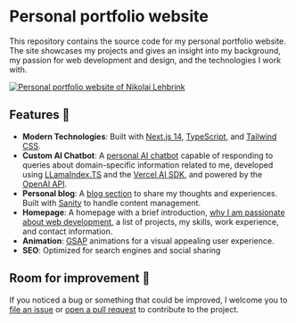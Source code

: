 # Personal portfolio website

This repository contains the source code for my personal portfolio website. The site showcases my projects and gives an insight into my background, my passion for web development and design, and the technologies I work with.

<a href="https://nikolailehbr.ink">
  <img alt="Personal portfolio website of Nikolai Lehbrink" src="https://github.com/nikolailehbrink/portfolio/assets/38915700/c7dd07d8-ca7d-4a19-8af3-f684e483bb60">
</a>

## Features 🚀

- **Modern Technologies**: Built with [Next.js 14](https://nextjs.org/), [TypeScript](https://www.typescriptlang.org/), and [Tailwind CSS](https://tailwindcss.com/).
- **Custom AI Chatbot**: A [personal AI chatbot](https://www.nikolailehbr.ink/chat) capable of responding to queries about domain-specific information related to me, developed using [LLamaIndex.TS](https://ts.llamaindex.ai/) and the [Vercel AI SDK](https://sdk.vercel.ai/docs), and powered by the [OpenAI API](https://openai.com/blog/openai-api).
- **Personal blog**: A [blog section](https://www.nikolailehbr.ink/blog) to share my thoughts and experiences. Built with [Sanity](https://www.sanity.io/) to handle content management.
- **Homepage**: A homepage with a brief introduction, [why I am passionate about web development](https://www.nikolailehbr.ink/#passion), a list of projects, my skills, work experience, and contact information.
- **Animation**: [GSAP](https://gsap.com/) animations for a visual appealing user experience.
- **SEO**: Optimized for search engines and social sharing

## Room for improvement 🤗

If you noticed a bug or something that could be improved, I welcome you to [file an issue](https://github.com/nikolailehbrink/portfolio/issues/new) or [open a pull request](https://github.com/nikolailehbrink/portfolio/compare) to contribute to the project.
